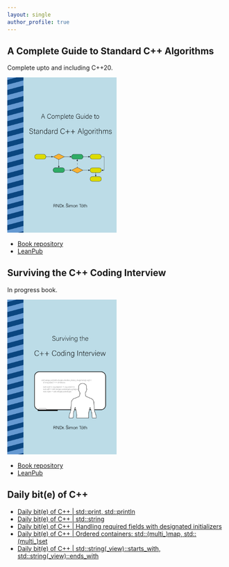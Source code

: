 ```yaml
---
layout: single
author_profile: true
---
```


## A Complete Guide to Standard C++ Algorithms

Complete upto and including C++20.

[<img src="assets/images/book_algorithms_cover.png" width="50%">](https://leanpub.com/cpp-algorithms-guide)

- [Book repository](https://github.com/HappyCerberus/book-cpp-algorithms)
- [LeanPub](https://leanpub.com/cpp-algorithms-guide)

## Surviving the C++ Coding Interview

In progress book.

[<img src="assets/images/book_coding_interview_cover.png" width="50%">](https://leanpub.com/cpp-coding-interview)

- [Book repository](https://leanpub.com/cpp-coding-interview)
- [LeanPub](https://leanpub.com/cpp-coding-interview)

## Daily bit(e) of C++

<ul>
<!-- SUBSTACK:START --><li><a href="https://simontoth.substack.com/p/daily-bite-of-c-stdprint-stdprintln">Daily bit&lpar;e&rpar; of C++ | std::print, std::println</a></li><li><a href="https://simontoth.substack.com/p/daily-bite-of-c-stdstring">Daily bit&lpar;e&rpar; of C++ | std::string</a></li><li><a href="https://simontoth.substack.com/p/daily-bite-of-c-handling-required">Daily bit&lpar;e&rpar; of C++ | Handling required fields with designated initializers</a></li><li><a href="https://simontoth.substack.com/p/daily-bite-of-c-ordered-containers">Daily bit&lpar;e&rpar; of C++ | Ordered containers: std::&lpar;multi_&rpar;map, std::&lpar;multi_&rpar;set</a></li><li><a href="https://simontoth.substack.com/p/daily-bite-of-c-stdstring_viewstarts_with">Daily bit&lpar;e&rpar; of C++ | std::string&lpar;_view&rpar;::starts_with, std::string&lpar;_view&rpar;::ends_with</a></li><!-- SUBSTACK:END -->
</ul>